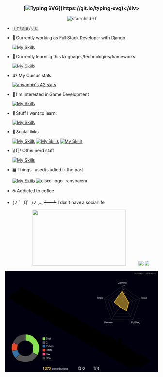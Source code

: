 ### <div align="center">[![Typing SVG](https://readme-typing-svg.demolab.com?font=Fira+Code&pause=1000&color=00F702&center=true&width=435&lines=print(%22Hello+World!%22);console.log(%22Hello+World!%22);printf(%22Hello+World!%5Cn%22);%3Ch1%3EHello+World!%3C%2Fh1%3E)](https://git.io/typing-svg)</div>

<!-- ![Metrics](/github-metrics.svg) -->

<p align="center">
  <img src="https://komarev.com/ghpvc/?username=star-child-0&label=Profile%20views&color=blueviolet&style=flat" alt="star-child-0" />
</p> 

- 🇮🇹/🇬🇧/🇺🇸

- 💼 Currently working as Full Stack Developer with Django

  [![My Skills](https://skillicons.dev/icons?i=django,py,html,css,js,jquery,bootstrap,mysql)](https://skillicons.dev)

- 🌱 Currently learning this languages/technologies/frameworks

  [![My Skills](https://skillicons.dev/icons?i=c,flutter,dart)](https://skillicons.dev)
  
- 4️2️ My Cursus stats

  [![anvannin's 42 stats](https://badge42.vercel.app/api/v2/cleh36s9k00060fmefi6qv520/stats?cursusId=21&coalitionId=283)](https://github.com/JaeSeoKim/badge42)
  <!-- [![anvannin's 42 stats](https://badge.mediaplus.ma/greenbinary/anvannin?1337Badge=off&UM6P=off)](https://github.com/oakoudad/badge42) -->

- 🔭 I'm interested in Game Development

  [![My Skills](https://skillicons.dev/icons?i=unity,cs)](https://skillicons.dev)

- 📖 Stuff I want to learn:

  [![My Skills](https://skillicons.dev/icons?i=rust,react,figma,sass)](https://skillicons.dev)

- 📱 Social links
  
  [![My Skills](https://skillicons.dev/icons?i=github)](https://github.com/star-child-0)
  [![My Skills](https://skillicons.dev/icons?i=stackoverflow)](https://stackoverflow.com/users/17034343/anvannin)
  [![My Skills](https://skillicons.dev/icons?i=linkedin)](https://www.linkedin.com/in/andrea-vannini-9b712b1b8/)  

- \\[T]/ Other nerd stuff

  [![My Skills](https://skillicons.dev/icons?i=git,md,linux,vscode)](https://skillicons.dev)

- 🗃️ Things I used/studied in the past

  [![My Skills](https://skillicons.dev/icons?i=vim,visualstudio,aws,postman,unity,cs,nextjs,nodejs)](https://skillicons.dev)
  ![cisco-logo-transparent](https://user-images.githubusercontent.com/58588029/220912734-1125e687-7c0f-4a01-a137-272f294dc778.png)

- ☕ Addicted to coffee

- (ノ ゜Д゜)ノ ︵ ┻━┻ I don't have a social life
  
  <p align="center">
    <img width="80%" src="https://github-readme-streak-stats.herokuapp.com/?user=star-child-0&theme=radical" height="185" />
  
    <img src="https://github-readme-stats.vercel.app/api?username=star-child-0&show_icons=true&theme=radical" height="185" />
    <img src="https://github-readme-stats.vercel.app/api/top-langs/?username=star-child-0&layout=compact&theme=radical&langs_count=10" height="185" />
  </p>
[![](./profile-3d-contrib/profile-night-rainbow.svg)](https://github.com/yoshi389111/github-profile-3d-contrib)
